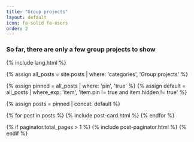 ```yaml
---
title: "Group projects"
layout: default
icon: fa-solid fa-users
order: 2
---
```


<h3>So far, there are only a few group projects to show</h3>

{% include lang.html %}

{% assign all_posts = site.posts | where: 'categories', 'Group projects' %}

{% assign pinned = all_posts | where: 'pin', 'true' %}
{% assign default = all_posts | where_exp: 'item', 'item.pin != true and item.hidden != true' %}

{% assign posts = pinned | concat: default %}

<div id="post-list" class="flex-grow-1 px-xl-1">
  {% for post in posts %}
    {% include post-card.html %}
  {% endfor %}
</div>
<!-- #post-list -->

{% if paginator.total_pages > 1 %}
  {% include post-paginator.html %}
{% endif %}